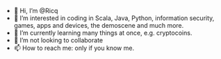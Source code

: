 - 👋 Hi, I’m @Ricq
- 👀 I’m interested in coding in Scala, Java, Python, information security, games, apps and devices, the demoscene and much more.
- 🌱 I’m currently learning many things at once, e.g. cryptocoins.
- 💞️ I’m not looking to collaborate
- 📫 How to reach me: only if you know me.

<!---
Ricq/Ricq is a ✨ special ✨ repository because its `README.md` (this file) appears on your GitHub profile.
You can click the Preview link to take a look at your changes.
--->
